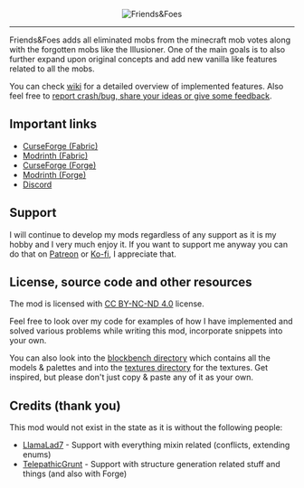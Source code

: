 <p align="center">
    <img src="https://github.com/Faboslav/friends-and-foes/blob/master/.github/assets/logo/logo.jpg?raw=true" title="Friends&Foes" alt="Friends&Foes">
</p>

---

Friends&Foes adds all eliminated mobs from the minecraft mob votes along with the forgotten mobs like the Illusioner. One of the main goals is to also further expand upon original concepts and add new vanilla like features related to all the mobs.

You can check [wiki] for a detailed overview of implemented features. Also feel free to [report crash/bug, share your ideas or give some feedback].

## Important links

- [CurseForge (Fabric)]
- [Modrinth (Fabric)]
- [CurseForge (Forge)]
- [Modrinth (Forge)]
- [Discord]

## Support

I will continue to develop my mods regardless of any support as it is my hobby and I very much enjoy it. If you want to support me anyway you can
do that on [Patreon] or [Ko-fi], I appreciate that.

## License, source code and other resources

The mod is licensed with [CC BY-NC-ND 4.0] license.

Feel free to look over my code for examples of how I have implemented and solved various problems while writing this
mod, incorporate snippets into your own.

You can also look into the [blockbench directory] which contains all the models & palettes and into
the [textures directory] for the textures. Get inspired, but please don't just copy & paste any of it as your own.

## Credits (thank you)

This mod would not exist in the state as it is without the following people:

- [LlamaLad7] - Support with everything mixin related (conflicts, extending enums)
- [TelepathicGrunt] - Support with structure generation related stuff and things (and also with Forge)

[report crash/bug, share your ideas or give some feedback]: https://github.com/Faboslav/friends-and-foes/issues/new/choose

[wiki]: https://github.com/Faboslav/friends-and-foes/wiki

[CurseForge (Fabric)]: https://www.curseforge.com/minecraft/mc-mods/friends-and-foes

[Modrinth (Fabric)]: https://modrinth.com/mod/friends-and-foes

[CurseForge (Forge)]: https://www.curseforge.com/minecraft/mc-mods/friends-and-foes-forge

[Modrinth (Forge)]: https://modrinth.com/mod/friends-and-foes-forge

[Discord]: https://discord.com/invite/QGwFvvMQCn

[Patreon]: https://www.patreon.com/Faboslav

[Ko-fi]: https://ko-fi.com/faboslav

[CC BY-NC-ND 4.0]: https://github.com/Faboslav/friends-and-foes/blob/master/LICENSE.txt

[blockbench directory]: https://github.com/Faboslav/friends-and-foes/tree/master/blockbench

[textures directory]: https://github.com/Faboslav/friends-and-foes/tree/master/common/src/main/resources/assets/friendsandfoes/textures

[LlamaLad7]: https://gist.github.com/LlamaLad7

[TelepathicGrunt]: https://github.com/TelepathicGrunt